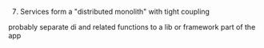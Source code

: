 
  7. Services form a "distributed monolith" with tight coupling

probably separate di and related functions to a lib or framework part of the app

